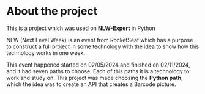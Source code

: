 # About the project
This is a project which was used on **NLW-Expert** in Python

NLW (Next Level Week) is an event from RocketSeat which has a purpose to construct a full project in some technology with the idea to show how this technology works in one week.

This event happened started on 02/05/2024 and finished on 02/11/2024, and it had seven paths to choose. Each of this paths it is a technology to work and study on. This project was made choosing the **Python path**, which the idea was to create an API that creates a Barcode picture.
